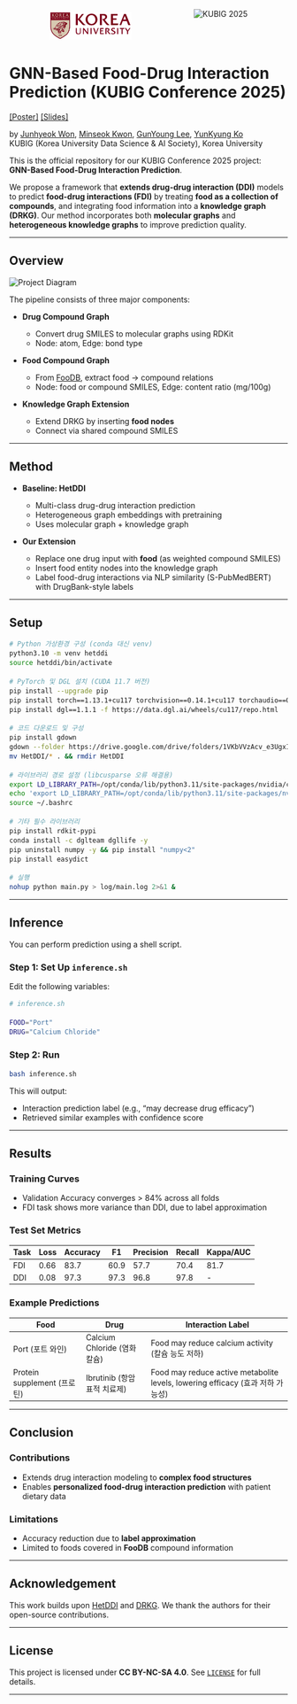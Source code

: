 <div style="display: flex; justify-content: center; align-items: center; gap: 100px;">
  <img src="assets/ku-logo.png" alt="Korea University" height="50" style="margin-right: 12px;">
  <img src="assets/kubig-2025-logo.png" alt="KUBIG 2025" height="60">
</div>

# GNN-Based Food-Drug Interaction Prediction (KUBIG Conference 2025)

[[Poster]](./poster.pdf) [[Slides]](./slides.pdf)

by [Junhyeok Won](#), [Minseok Kwon](#), [GunYoung Lee](#), [YunKyung Ko](#)  
KUBIG (Korea University Data Science & AI Society), Korea University

This is the official repository for our KUBIG Conference 2025 project:  
**GNN-Based Food-Drug Interaction Prediction**.

We propose a framework that **extends drug-drug interaction (DDI)** models to predict **food-drug interactions (FDI)** by treating **food as a collection of compounds**, and integrating food information into a **knowledge graph (DRKG)**. Our method incorporates both **molecular graphs** and **heterogeneous knowledge graphs** to improve prediction quality.

---

## Overview

![Project Diagram](assets/figures/fdi_pipeline.png)

The pipeline consists of three major components:

- **Drug Compound Graph**  
  - Convert drug SMILES to molecular graphs using RDKit  
  - Node: atom, Edge: bond type

- **Food Compound Graph**  
  - From [FooDB](https://foodb.ca), extract food → compound relations  
  - Node: food or compound SMILES, Edge: content ratio (mg/100g)  

- **Knowledge Graph Extension**  
  - Extend DRKG by inserting **food nodes**  
  - Connect via shared compound SMILES

---

## Method

- **Baseline: HetDDI**  
  - Multi-class drug-drug interaction prediction  
  - Heterogeneous graph embeddings with pretraining  
  - Uses molecular graph + knowledge graph

- **Our Extension**  
  - Replace one drug input with **food** (as weighted compound SMILES)  
  - Insert food entity nodes into the knowledge graph  
  - Label food-drug interactions via NLP similarity (S-PubMedBERT) with DrugBank-style labels

---

## Setup

```bash
# Python 가상환경 구성 (conda 대신 venv)
python3.10 -m venv hetddi
source hetddi/bin/activate

# PyTorch 및 DGL 설치 (CUDA 11.7 버전)
pip install --upgrade pip
pip install torch==1.13.1+cu117 torchvision==0.14.1+cu117 torchaudio==0.13.1 --index-url https://download.pytorch.org/whl/cu117
pip install dgl==1.1.1 -f https://data.dgl.ai/wheels/cu117/repo.html

# 코드 다운로드 및 구성
pip install gdown
gdown --folder https://drive.google.com/drive/folders/1VKbVVzAcv_e3UgxId-Jrpac2SKqnCWeN
mv HetDDI/* . && rmdir HetDDI

# 라이브러리 경로 설정 (libcusparse 오류 해결용)
export LD_LIBRARY_PATH=/opt/conda/lib/python3.11/site-packages/nvidia/cusparse/lib:$LD_LIBRARY_PATH
echo 'export LD_LIBRARY_PATH=/opt/conda/lib/python3.11/site-packages/nvidia/cusparse/lib:$LD_LIBRARY_PATH' >> ~/.bashrc
source ~/.bashrc

# 기타 필수 라이브러리
pip install rdkit-pypi
conda install -c dglteam dgllife -y
pip uninstall numpy -y && pip install "numpy<2"
pip install easydict

# 실행
nohup python main.py > log/main.log 2>&1 &
````

---

## Inference

You can perform prediction using a shell script.

### Step 1: Set Up `inference.sh`

Edit the following variables:

```bash
# inference.sh

FOOD="Port"
DRUG="Calcium Chloride"
```

### Step 2: Run

```bash
bash inference.sh
```

This will output:

* Interaction prediction label (e.g., “may decrease drug efficacy”)
* Retrieved similar examples with confidence score

---

## Results

### Training Curves

* Validation Accuracy converges > 84% across all folds
* FDI task shows more variance than DDI, due to label approximation

### Test Set Metrics

| Task | Loss | Accuracy | F1   | Precision | Recall | Kappa/AUC |
| ---- | ---- | -------- | ---- | --------- | ------ | --------- |
| FDI  | 0.66 | 83.7     | 60.9 | 57.7      | 70.4   | 81.7      |
| DDI  | 0.08 | 97.3     | 97.3 | 96.8      | 97.8   | -         |

### Example Predictions

| Food                     | Drug                    | Interaction Label                                                       |
| ------------------------ | ----------------------- | ----------------------------------------------------------------------- |
| Port (포트 와인)             | Calcium Chloride (염화칼슘) | Food may reduce calcium activity (칼슘 능도 저하)                             |
| Protein supplement (프로틴) | Ibrutinib (항암 표적 치료제)   | Food may reduce active metabolite levels, lowering efficacy (효과 저하 가능성) |

---

## Conclusion

### Contributions

* Extends drug interaction modeling to **complex food structures**
* Enables **personalized food-drug interaction prediction** with patient dietary data

### Limitations

* Accuracy reduction due to **label approximation**
* Limited to foods covered in **FooDB** compound information

---

## Acknowledgement

This work builds upon [HetDDI](https://github.com/) and [DRKG](https://github.com/gnn4dr/DRKG). We thank the authors for their open-source contributions.

---

## License

This project is licensed under **CC BY-NC-SA 4.0**.
See [`LICENSE`](./LICENSE) for full details.

---

